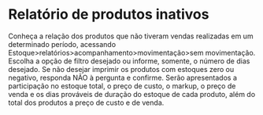 # Relatório de produtos inativos

Conheça a relação dos produtos que não tiveram vendas realizadas em um determinado período, acessando Estoque>relatórios>acompanhamento>movimentação>sem movimentação. Escolha a opção de filtro desejado ou informe, somente, o número de dias desejado. Se não desejar imprimir os produtos com estoques zero ou negativo, responda NÃO à pergunta e confirme. Serão apresentados a participação no estoque total, o preço de custo, o markup, o preço de venda e os dias prováveis de duração do estoque de cada produto, além do total dos produtos a preço de custo e de venda.